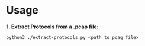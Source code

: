 # Usage
**1. Extract Protocols from a .pcap file:**

    python3 ./extract-protocols.py <path_to_pcag_file>